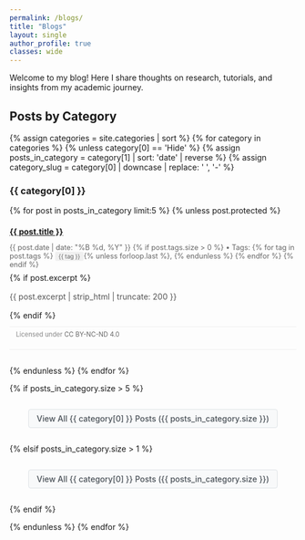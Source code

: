 ```yaml
---
permalink: /blogs/
title: "Blogs"
layout: single
author_profile: true
classes: wide
---
```


Welcome to my blog! Here I share thoughts on research, tutorials, and insights from my academic journey.

## Posts by Category

<!-- Filter out 'Hide' category from public blog display -->
{% assign categories = site.categories | sort %}
{% for category in categories %}
  {% unless category[0] == 'Hide' %}
    {% assign posts_in_category = category[1] | sort: 'date' | reverse %}
    {% assign category_slug = category[0] | downcase | replace: ' ', '-' %}
    
### {{ category[0] }}

{% for post in posts_in_category limit:5 %}
  {% unless post.protected %}
  <article class="post-item">
    <h4>
      <a href="{{ post.url | relative_url }}" rel="permalink">{{ post.title }}</a>
    </h4>
    <p class="post-meta">
      <time datetime="{{ post.date | date_to_xmlschema }}">{{ post.date | date: "%B %d, %Y" }}</time>
      {% if post.tags.size > 0 %}
        • Tags: 
        {% for tag in post.tags %}
          <span class="tag">{{ tag }}</span>{% unless forloop.last %}, {% endunless %}
        {% endfor %}
      {% endif %}
    </p>
    {% if post.excerpt %}
      <p class="post-excerpt">
        {{ post.excerpt | strip_html | truncate: 200 }}
      </p>
    {% endif %}
    <p class="license-info">
      <i class="fab fa-creative-commons"></i>
      <i class="fab fa-creative-commons-by"></i>
      <i class="fab fa-creative-commons-nc"></i>
      <i class="fab fa-creative-commons-nd"></i>
      Licensed under <a href="https://creativecommons.org/licenses/by-nc-nd/4.0/" target="_blank" rel="noopener">CC BY-NC-ND 4.0</a>
    </p>
  </article>
  {% endunless %}
{% endfor %}

{% if posts_in_category.size > 5 %}
  <p class="view-all-link">
    <a href="{{ '/blogs/' | append: category_slug | append: '/' | relative_url }}" class="view-all-btn">View All {{ category[0] }} Posts ({{ posts_in_category.size }})</a>
  </p>
{% elsif posts_in_category.size > 1 %}
  <p class="view-all-link">
    <a href="{{ '/blogs/' | append: category_slug | append: '/' | relative_url }}" class="view-all-btn">View All {{ category[0] }} Posts ({{ posts_in_category.size }})</a>
  </p>
{% endif %}

  {% endunless %}
{% endfor %}


<style>
.post-item {
  margin-bottom: 2em;
  padding-bottom: 1em;
  border-bottom: 1px solid #eee;
}

.post-item h4 {
  margin-bottom: 0.5em;
}

.post-meta {
  color: #666;
  font-size: 0.9em;
  margin-bottom: 0.5em;
}

.tag, .category {
  background-color: #f0f0f0;
  padding: 2px 6px;
  border-radius: 3px;
  font-size: 0.8em;
}

.post-excerpt {
  color: #555;
  line-height: 1.5;
}

.view-all-link {
  text-align: center;
  margin: 2em 0;
}

.view-all-btn {
  display: inline-block;
  padding: 0.5em 1em;
  background-color: #f8f9fa;
  border: 1px solid #dee2e6;
  color: #495057;
  text-decoration: none;
  border-radius: 0.25rem;
  font-size: 0.875rem;
  font-weight: 500;
  transition: all 0.15s ease-in-out;
}

.view-all-btn:hover {
  background-color: #e9ecef;
  border-color: #adb5bd;
  color: #212529;
  text-decoration: none;
  transform: translateY(-1px);
  box-shadow: 0 0.125rem 0.25rem rgba(0, 0, 0, 0.075);
}

.license-info {
  color: #888;
  font-size: 0.8em;
  margin-top: 1em;
  margin-bottom: 0.5em;
  padding-top: 0.5em;
  border-top: 1px solid #f0f0f0;
}

.license-info i {
  margin-right: 0.25em;
  color: #666;
}

.license-info a {
  color: #666;
  text-decoration: none;
}

.license-info a:hover {
  color: #007bff;
  text-decoration: underline;
}

</style>